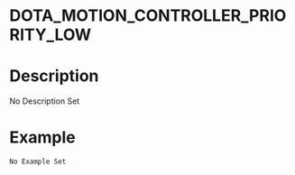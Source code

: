 # DOTA_MOTION_CONTROLLER_PRIORITY_LOW
# Description
No Description Set
# Example
```No Example Set```